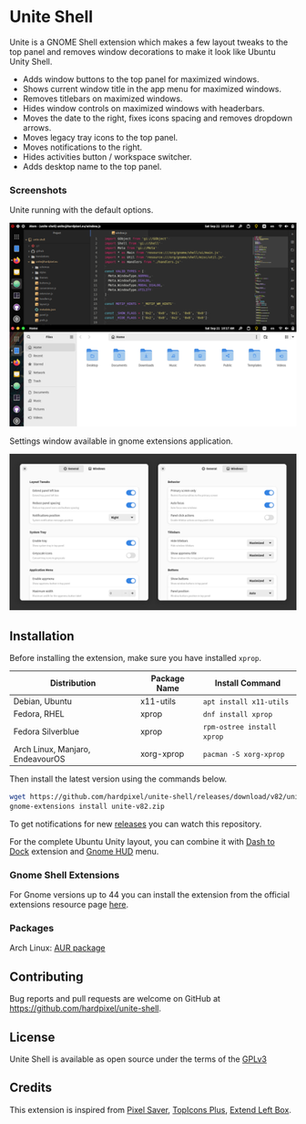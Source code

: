 # Unite Shell
Unite is a GNOME Shell extension which makes a few layout tweaks to the top panel and removes window decorations to make it look like Ubuntu Unity Shell.

* Adds window buttons to the top panel for maximized windows.
* Shows current window title in the app menu for maximized windows.
* Removes titlebars on maximized windows.
* Hides window controls on maximized windows with headerbars.
* Moves the date to the right, fixes icons spacing and removes dropdown arrows.
* Moves legacy tray icons to the top panel.
* Moves notifications to the right.
* Hides activities button / workspace switcher.
* Adds desktop name to the top panel.

### Screenshots
Unite running with the default options.

![Screenshot](https://raw.githubusercontent.com/hardpixel/unite-shell/master/screenshot.png)

Settings window available in gnome extensions application.

![Settings](https://raw.githubusercontent.com/hardpixel/unite-shell/master/settings.png)

## Installation
Before installing the extension, make sure you have installed `xprop`.

| Distribution | Package Name | Install Command |
| ------------ | ------------ | --------------- |
| Debian, Ubuntu |x11-utils | `apt install x11-utils` |
| Fedora, RHEL | xprop| `dnf install xprop` |
| Fedora Silverblue |xprop | `rpm-ostree install xprop` |
| Arch Linux, Manjaro, EndeavourOS |xorg-xprop | `pacman -S xorg-xprop` |

Then install the latest version using the commands below.

```bash
wget https://github.com/hardpixel/unite-shell/releases/download/v82/unite-v82.zip
gnome-extensions install unite-v82.zip
```

To get notifications for new [releases](https://github.com/hardpixel/unite-shell/releases) you can watch this repository.

For the complete Ubuntu Unity layout, you can combine it with [Dash to Dock](https://github.com/micheleg/dash-to-dock) extension and [Gnome HUD](https://github.com/hardpixel/gnome-hud) menu.

### Gnome Shell Extensions
For Gnome versions up to 44 you can install the extension from the official extensions resource page [here](https://extensions.gnome.org/extension/1287/unite).

### Packages
Arch Linux: [AUR package](https://aur.archlinux.org/packages/gnome-shell-extension-unite)

## Contributing
Bug reports and pull requests are welcome on GitHub at https://github.com/hardpixel/unite-shell.

## License
Unite Shell is available as open source under the terms of the [GPLv3](http://www.gnu.org/licenses/gpl-3.0.en.html)

## Credits
This extension is inspired from [Pixel Saver](https://github.com/deadalnix/pixel-saver), [TopIcons Plus](https://github.com/phocean/TopIcons-plus), [Extend Left Box](https://github.com/StephenPCG/extend-left-box).
